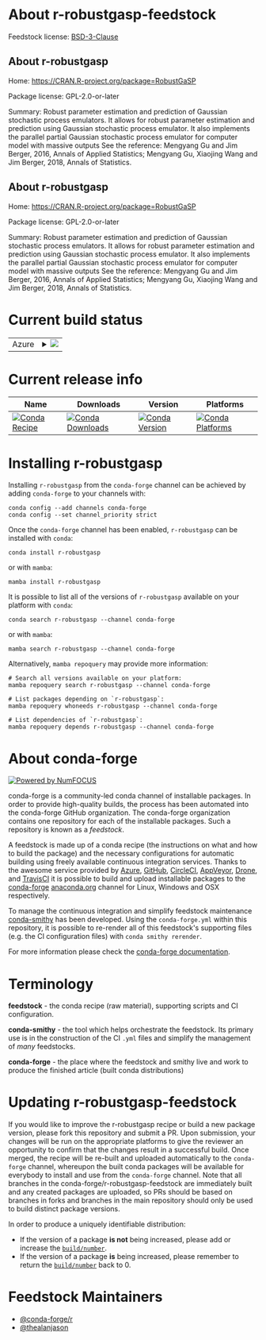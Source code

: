 About r-robustgasp-feedstock
============================

Feedstock license: [BSD-3-Clause](https://github.com/conda-forge/r-robustgasp-feedstock/blob/main/LICENSE.txt)


About r-robustgasp
------------------

Home: https://CRAN.R-project.org/package=RobustGaSP

Package license: GPL-2.0-or-later

Summary: Robust parameter estimation and prediction of Gaussian stochastic process emulators. It allows for robust parameter estimation and prediction using Gaussian stochastic process emulator. It also implements the parallel partial Gaussian stochastic process emulator for computer model with massive outputs See the reference: Mengyang Gu and Jim Berger, 2016, Annals of Applied Statistics; Mengyang Gu, Xiaojing Wang and Jim Berger, 2018, Annals of Statistics.

About r-robustgasp
------------------

Home: https://CRAN.R-project.org/package=RobustGaSP

Package license: GPL-2.0-or-later

Summary: Robust parameter estimation and prediction of Gaussian stochastic process emulators. It allows for robust parameter estimation and prediction using Gaussian stochastic process emulator. It also implements the parallel partial Gaussian stochastic process emulator for computer model with massive outputs See the reference: Mengyang Gu and Jim Berger, 2016, Annals of Applied Statistics; Mengyang Gu, Xiaojing Wang and Jim Berger, 2018, Annals of Statistics.

Current build status
====================


<table>
    
  <tr>
    <td>Azure</td>
    <td>
      <details>
        <summary>
          <a href="https://dev.azure.com/conda-forge/feedstock-builds/_build/latest?definitionId=21485&branchName=main">
            <img src="https://dev.azure.com/conda-forge/feedstock-builds/_apis/build/status/r-robustgasp-feedstock?branchName=main">
          </a>
        </summary>
        <table>
          <thead><tr><th>Variant</th><th>Status</th></tr></thead>
          <tbody><tr>
              <td>linux_64_r_base4.2</td>
              <td>
                <a href="https://dev.azure.com/conda-forge/feedstock-builds/_build/latest?definitionId=21485&branchName=main">
                  <img src="https://dev.azure.com/conda-forge/feedstock-builds/_apis/build/status/r-robustgasp-feedstock?branchName=main&jobName=linux&configuration=linux%20linux_64_r_base4.2" alt="variant">
                </a>
              </td>
            </tr><tr>
              <td>linux_64_r_base4.3</td>
              <td>
                <a href="https://dev.azure.com/conda-forge/feedstock-builds/_build/latest?definitionId=21485&branchName=main">
                  <img src="https://dev.azure.com/conda-forge/feedstock-builds/_apis/build/status/r-robustgasp-feedstock?branchName=main&jobName=linux&configuration=linux%20linux_64_r_base4.3" alt="variant">
                </a>
              </td>
            </tr><tr>
              <td>osx_64_r_base4.2</td>
              <td>
                <a href="https://dev.azure.com/conda-forge/feedstock-builds/_build/latest?definitionId=21485&branchName=main">
                  <img src="https://dev.azure.com/conda-forge/feedstock-builds/_apis/build/status/r-robustgasp-feedstock?branchName=main&jobName=osx&configuration=osx%20osx_64_r_base4.2" alt="variant">
                </a>
              </td>
            </tr><tr>
              <td>osx_64_r_base4.3</td>
              <td>
                <a href="https://dev.azure.com/conda-forge/feedstock-builds/_build/latest?definitionId=21485&branchName=main">
                  <img src="https://dev.azure.com/conda-forge/feedstock-builds/_apis/build/status/r-robustgasp-feedstock?branchName=main&jobName=osx&configuration=osx%20osx_64_r_base4.3" alt="variant">
                </a>
              </td>
            </tr><tr>
              <td>win_64</td>
              <td>
                <a href="https://dev.azure.com/conda-forge/feedstock-builds/_build/latest?definitionId=21485&branchName=main">
                  <img src="https://dev.azure.com/conda-forge/feedstock-builds/_apis/build/status/r-robustgasp-feedstock?branchName=main&jobName=win&configuration=win%20win_64_" alt="variant">
                </a>
              </td>
            </tr>
          </tbody>
        </table>
      </details>
    </td>
  </tr>
</table>

Current release info
====================

| Name | Downloads | Version | Platforms |
| --- | --- | --- | --- |
| [![Conda Recipe](https://img.shields.io/badge/recipe-r--robustgasp-green.svg)](https://anaconda.org/conda-forge/r-robustgasp) | [![Conda Downloads](https://img.shields.io/conda/dn/conda-forge/r-robustgasp.svg)](https://anaconda.org/conda-forge/r-robustgasp) | [![Conda Version](https://img.shields.io/conda/vn/conda-forge/r-robustgasp.svg)](https://anaconda.org/conda-forge/r-robustgasp) | [![Conda Platforms](https://img.shields.io/conda/pn/conda-forge/r-robustgasp.svg)](https://anaconda.org/conda-forge/r-robustgasp) |

Installing r-robustgasp
=======================

Installing `r-robustgasp` from the `conda-forge` channel can be achieved by adding `conda-forge` to your channels with:

```
conda config --add channels conda-forge
conda config --set channel_priority strict
```

Once the `conda-forge` channel has been enabled, `r-robustgasp` can be installed with `conda`:

```
conda install r-robustgasp
```

or with `mamba`:

```
mamba install r-robustgasp
```

It is possible to list all of the versions of `r-robustgasp` available on your platform with `conda`:

```
conda search r-robustgasp --channel conda-forge
```

or with `mamba`:

```
mamba search r-robustgasp --channel conda-forge
```

Alternatively, `mamba repoquery` may provide more information:

```
# Search all versions available on your platform:
mamba repoquery search r-robustgasp --channel conda-forge

# List packages depending on `r-robustgasp`:
mamba repoquery whoneeds r-robustgasp --channel conda-forge

# List dependencies of `r-robustgasp`:
mamba repoquery depends r-robustgasp --channel conda-forge
```


About conda-forge
=================

[![Powered by
NumFOCUS](https://img.shields.io/badge/powered%20by-NumFOCUS-orange.svg?style=flat&colorA=E1523D&colorB=007D8A)](https://numfocus.org)

conda-forge is a community-led conda channel of installable packages.
In order to provide high-quality builds, the process has been automated into the
conda-forge GitHub organization. The conda-forge organization contains one repository
for each of the installable packages. Such a repository is known as a *feedstock*.

A feedstock is made up of a conda recipe (the instructions on what and how to build
the package) and the necessary configurations for automatic building using freely
available continuous integration services. Thanks to the awesome service provided by
[Azure](https://azure.microsoft.com/en-us/services/devops/), [GitHub](https://github.com/),
[CircleCI](https://circleci.com/), [AppVeyor](https://www.appveyor.com/),
[Drone](https://cloud.drone.io/welcome), and [TravisCI](https://travis-ci.com/)
it is possible to build and upload installable packages to the
[conda-forge](https://anaconda.org/conda-forge) [anaconda.org](https://anaconda.org/)
channel for Linux, Windows and OSX respectively.

To manage the continuous integration and simplify feedstock maintenance
[conda-smithy](https://github.com/conda-forge/conda-smithy) has been developed.
Using the ``conda-forge.yml`` within this repository, it is possible to re-render all of
this feedstock's supporting files (e.g. the CI configuration files) with ``conda smithy rerender``.

For more information please check the [conda-forge documentation](https://conda-forge.org/docs/).

Terminology
===========

**feedstock** - the conda recipe (raw material), supporting scripts and CI configuration.

**conda-smithy** - the tool which helps orchestrate the feedstock.
                   Its primary use is in the construction of the CI ``.yml`` files
                   and simplify the management of *many* feedstocks.

**conda-forge** - the place where the feedstock and smithy live and work to
                  produce the finished article (built conda distributions)


Updating r-robustgasp-feedstock
===============================

If you would like to improve the r-robustgasp recipe or build a new
package version, please fork this repository and submit a PR. Upon submission,
your changes will be run on the appropriate platforms to give the reviewer an
opportunity to confirm that the changes result in a successful build. Once
merged, the recipe will be re-built and uploaded automatically to the
`conda-forge` channel, whereupon the built conda packages will be available for
everybody to install and use from the `conda-forge` channel.
Note that all branches in the conda-forge/r-robustgasp-feedstock are
immediately built and any created packages are uploaded, so PRs should be based
on branches in forks and branches in the main repository should only be used to
build distinct package versions.

In order to produce a uniquely identifiable distribution:
 * If the version of a package **is not** being increased, please add or increase
   the [``build/number``](https://docs.conda.io/projects/conda-build/en/latest/resources/define-metadata.html#build-number-and-string).
 * If the version of a package **is** being increased, please remember to return
   the [``build/number``](https://docs.conda.io/projects/conda-build/en/latest/resources/define-metadata.html#build-number-and-string)
   back to 0.

Feedstock Maintainers
=====================

* [@conda-forge/r](https://github.com/conda-forge/r/)
* [@thealanjason](https://github.com/thealanjason/)

